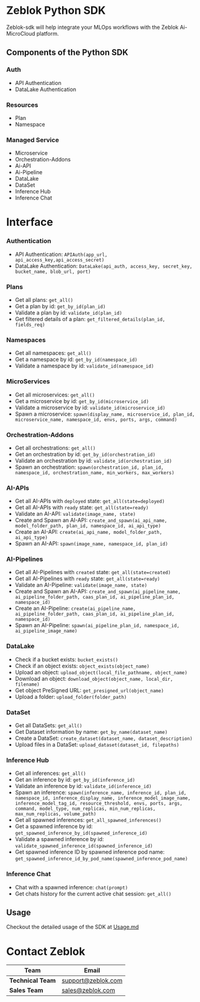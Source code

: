 # Zeblok Python SDK

Zeblok-sdk will help integrate your MLOps workflows with the Zeblok Ai-MicroCloud platform.

## Components of the Python SDK

### Auth

- API Authentication
- DataLake Authentication

### Resources

- Plan
- Namespace

### Managed Service

- Microservice
- Orchestration-Addons
- Ai-API
- Ai-Pipeline
- DataLake
- DataSet
- Inference Hub
- Inference Chat

# Interface

<h3> Authentication </h3>

- API Authentication: `APIAuth(app_url, api_access_key,api_access_secret)`
- DataLake Authentication: `DataLake(api_auth, access_key, secret_key, bucket_name, blob_url, port)`

<h3> Plans </h3>

- Get all plans: `get_all()`
- Get a plan by id: `get_by_id(plan_id)`
- Validate a plan by id: `validate_id(plan_id)`
- Get filtered details of a plan: `get_filtered_details(plan_id, fields_req)`

<h3> Namespaces </h3>

- Get all namespaces: `get_all()`
- Get a namespace by id: `get_by_id(namespace_id)`
- Validate a namespace by id: `validate_id(namespace_id)`

<h3> MicroServices </h3>

- Get all microservices: `get_all()`
- Get a microservice by id: `get_by_id(microservice_id)`
- Validate a microservice by id: `validate_id(microservice_id)`
- Spawn a microservice: `spawn(display_name, microservice_id, plan_id, microservice_name, namespace_id, envs, ports, args, command)`

<h3> Orchestration-Addons </h3>

- Get all orchestrations: `get_all()`
- Get an orchestration by id: `get_by_id(orchestration_id)`
- Validate an orchestration by id: `validate_id(orchestration_id)`
- Spawn an orchestration: `spawn(orchestration_id, plan_id, namespace_id, orchestration_name, min_workers, max_workers)`

<h3> AI-APIs </h3>

- Get all AI-APIs with `deployed` state: `get_all(state=deployed)`
- Get all AI-APIs with `ready` state: `get_all(state=ready)`
- Validate an AI-API: `validate(image_name, state)`
- Create and Spawn an AI-API: `create_and_spawn(ai_api_name, model_folder_path, plan_id, namespace_id, ai_api_type)`
- Create an AI-API: `create(ai_api_name, model_folder_path, ai_api_type)`
- Spawn an AI-API: `spawn(image_name, namespace_id, plan_id)`

<h3> AI-Pipelines </h3>

- Get all AI-Pipelines with `created` state: `get_all(state=created)`
- Get all AI-Pipelines with `ready` state: `get_all(state=ready)`
- Validate an AI-Pipeline: `validate(image_name, state)`
- Create and Spawn an
  AI-API: `create_and_spawn(ai_pipeline_name, ai_pipeline_folder_path, caas_plan_id, ai_pipeline_plan_id, namespace_id)`
- Create an
  AI-Pipeline: `create(ai_pipeline_name, ai_pipeline_folder_path, caas_plan_id, ai_pipeline_plan_id, namespace_id)`
- Spawn an AI-Pipeline: `spawn(ai_pipeline_plan_id, namespace_id, ai_pipeline_image_name)`

<h3> DataLake </h3> 

- Check if a bucket exists: `bucket_exists()`
- Check if an object exists: `object_exists(object_name)`
- Upload an object: `upload_object(local_file_pathname, object_name)`
- Download an object: `download_object(object_name, local_dir, filename)`
- Get object PreSigned URL: `get_presigned_url(object_name)`
- Upload a folder: `upload_folder(folder_path)`

<h3> DataSet </h3>

- Get all DataSets: `get_all()`
- Get Dataset information by name: `get_by_name(dataset_name)`
- Create a DataSet: `create_dataset(dataset_name, dataset_description)`
- Upload files in a DataSet: `upload_dataset(dataset_id, filepaths)`

<h3> Inference Hub </h3>

- Get all inferences: `get_all()`
- Get an inference by id: `get_by_id(inference_id)`
- Validate an inference by id: `validate_id(inference_id)`
- Spawn an inference: `spawn(inference_name, inference_id, plan_id, namespace_id, inference_display_name, inference_model_image_name, inference_model_tag_id, resource_threshold, envs, ports, args, command, model_type, num_replicas, min_num_replicas, max_num_replicas, volume_path)`
- Get all spawned inferences: `get_all_spawned_inferences()`
- Get a spawned inference by id: `get_spawned_inference_by_id(spawned_inference_id)`
- Validate a spawned inference by id: `validate_spawned_inference_id(spawned_inference_id)`
- Get spawned inference ID by spawned inference pod name: `get_spawned_inference_id_by_pod_name(spawned_inference_pod_name)`

<h3> Inference Chat </h3>

- Chat with a spawned inference: `chat(prompt)`
- Get chats history for the current active chat session: `get_all()`


## Usage

Checkout the detailed usage of the SDK at [Usage.md](Usage.md#usage)

# Contact Zeblok

| **Team**           | **Email**          |
|--------------------|--------------------|
| **Technical Team** | support@zeblok.com |
| **Sales Team**     | sales@zeblok.com   |

